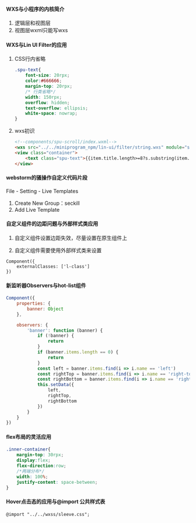 #### WXS与小程序的内核简介

1. 逻辑层和视图层
2. 视图层wxml只能写wxs

#### WXS与Lin UI Filter的应用

1. CSS行内省略

   ```css
   .spu-text{
       font-size: 20rpx;
       color:#666666;
       margin-top: 20rpx;
       /* 行类省略*/
       width: 150rpx;
       overflow: hidden;
       text-overflow: ellipsis;
       white-space: nowrap;
   }
   ```

2. wxs初识

   ```html
   <!--components/spu-scroll/index.wxml-->
   <wxs src="../../miniprogram_npm/lin-ui/filter/string.wxs" module="s"></wxs>
   <view class="container">
       <text class="spu-text">{{item.title.length>=8?s.substring(item.title,0,7)+'...':item.title}}</text>
   </view>
   ```

#### webstorm的骚操作自定义代码片段

File - Setting - Live Templates

1. Create New Group：seckill
2. Add Live Template

#### 自定义组件的边距问题与外部样式类应用

1. 自定义组件设置边距失效，尽量设置在原生组件上

2. 自定义组件需要使用外部样式类来设置

```
Component({
    externalClasses: ['l-class']
})
```

#### 新监听器Observers与hot-list组件

```javascript
Component({
    properties: {
        banner: Object
    },

    observers: {
        'banner': function (banner) {
            if (!banner) {
                return
            }
            if (banner.items.length == 0) {
                return
            }
            const left = banner.items.find(i => i.name == 'left')
            const rightTop = banner.items.find(i => i.name == 'right-top')
            const rightBottom = banner.items.find(i => i.name == 'right-bottom')
            this.setData({
                left,
                rightTop,
                rightBottom
            })
        }
    }
})
```

#### flex布局的灵活应用

```css
.inner-container{
    margin-top: 30rpx;
    display:flex;
    flex-direction:row;
    /*两端分布*/
    width: 100%;
    justify-content: space-between;
}
```

#### Hover点击态的应用与@import 公共样式表

```
@import "../../wxss/sleeve.css";
```

